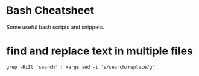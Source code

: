 # Bash Cheatsheet
Some useful bash scripts and snippets.

# find and replace text in multiple files

```
grep -RiIl 'search' | xargs sed -i 's/search/replace/g'
```


